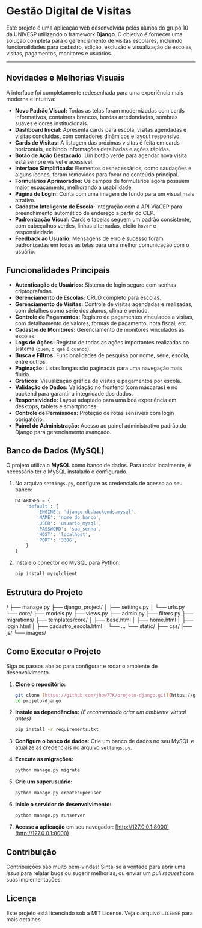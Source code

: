 # Gestão Digital de Visitas

Este projeto é uma aplicação web desenvolvida pelos alunos do grupo 10 da UNIVESP utilizando o framework **Django**. O objetivo é fornecer uma solução completa para o gerenciamento de visitas escolares, incluindo funcionalidades para cadastro, edição, exclusão e visualização de escolas, visitas, pagamentos, monitores e usuários.

---

## Novidades e Melhorias Visuais

A interface foi completamente redesenhada para uma experiência mais moderna e intuitiva:

* **Novo Padrão Visual:** Todas as telas foram modernizadas com cards informativos, containers brancos, bordas arredondadas, sombras suaves e cores institucionais.
* **Dashboard Inicial:** Apresenta cards para escola, visitas agendadas e visitas concluídas, com contadores dinâmicos e layout responsivo.
* **Cards de Visitas:** A listagem das próximas visitas é feita em cards horizontais, exibindo informações detalhadas e ações rápidas.
* **Botão de Ação Destacado:** Um botão verde para agendar nova visita está sempre visível e acessível.
* **Interface Simplificada:** Elementos desnecessários, como saudações e alguns ícones, foram removidos para focar no conteúdo principal.
* **Formulários Aprimorados:** Os campos de formulários agora possuem maior espaçamento, melhorando a usabilidade.
* **Página de Login:** Conta com uma imagem de fundo para um visual mais atrativo.
* **Cadastro Inteligente de Escola:** Integração com a API ViaCEP para preenchimento automático de endereço a partir do CEP.
* **Padronização Visual:** Cards e tabelas seguem um padrão consistente, com cabeçalhos verdes, linhas alternadas, efeito `hover` e responsividade.
* **Feedback ao Usuário:** Mensagens de erro e sucesso foram padronizadas em todas as telas para uma melhor comunicação com o usuário.

## Funcionalidades Principais

* **Autenticação de Usuários:** Sistema de login seguro com senhas criptografadas.
* **Gerenciamento de Escolas:** CRUD completo para escolas.
* **Gerenciamento de Visitas:** Controle de visitas agendadas e realizadas, com detalhes como série dos alunos, clima e período.
* **Controle de Pagamentos:** Registro de pagamentos vinculados a visitas, com detalhamento de valores, formas de pagamento, nota fiscal, etc.
* **Cadastro de Monitores:** Gerenciamento de monitores vinculados às escolas.
* **Logs de Ações:** Registro de todas as ações importantes realizadas no sistema (`quem`, `o quê` e `quando`).
* **Busca e Filtros:** Funcionalidades de pesquisa por nome, série, escola, entre outros.
* **Paginação:** Listas longas são paginadas para uma navegação mais fluida.
* **Gráficos:** Visualização gráfica de visitas e pagamentos por escola.
* **Validação de Dados:** Validação no frontend (com máscaras) e no backend para garantir a integridade dos dados.
* **Responsividade:** Layout adaptado para uma boa experiência em desktops, tablets e smartphones.
* **Controle de Permissões:** Proteção de rotas sensíveis com login obrigatório.
* **Painel de Administração:** Acesso ao painel administrativo padrão do Django para gerenciamento avançado.

## Banco de Dados (MySQL)

O projeto utiliza o **MySQL** como banco de dados. Para rodar localmente, é necessário ter o MySQL instalado e configurado.

1.  No arquivo `settings.py`, configure as credenciais de acesso ao seu banco:

    ```python
    DATABASES = {
        'default': {
            'ENGINE': 'django.db.backends.mysql',
            'NAME': 'nome_do_banco',
            'USER': 'usuario_mysql',
            'PASSWORD': 'sua_senha',
            'HOST': 'localhost',
            'PORT': '3306',
        }
    }
    ```

2.  Instale o conector do MySQL para Python:
    ```bash
    pip install mysqlclient
    ```

## Estrutura do Projeto

/ ├── manage.py ├── django_project/ │ ├── settings.py │ └── urls.py └── core/ ├── models.py ├── views.py ├── admin.py ├── filters.py ├── migrations/ ├── templates/core/ │ ├── base.html │ ├── home.html │ ├── login.html │ ├── cadastro_escola.html │ └── ... └── static/ ├── css/ ├── js/ └── images/


## Como Executar o Projeto

Siga os passos abaixo para configurar e rodar o ambiente de desenvolvimento.

1.  **Clone o repositório:**
    ```bash
    git clone [https://github.com/jhow77K/projeto-django.git](https://github.com/jhow77K/projeto-django.git)
    cd projeto-django
    ```

2.  **Instale as dependências:**
    *(É recomendado criar um ambiente virtual antes)*
    ```bash
    pip install -r requirements.txt
    ```

3.  **Configure o banco de dados:**
    Crie um banco de dados no seu MySQL e atualize as credenciais no arquivo `settings.py`.

4.  **Execute as migrações:**
    ```bash
    python manage.py migrate
    ```

5.  **Crie um superusuário:**
    ```bash
    python manage.py createsuperuser
    ```

6.  **Inicie o servidor de desenvolvimento:**
    ```bash
    python manage.py runserver
    ```

7.  **Acesse a aplicação** em seu navegador:
    [http://127.0.0.1:8000](http://127.0.0.1:8000)

## Contribuição

Contribuições são muito bem-vindas! Sinta-se à vontade para abrir uma *issue* para relatar bugs ou sugerir melhorias, ou enviar um *pull request* com suas implementações.

## Licença

Este projeto está licenciado sob a MIT License. Veja o arquivo `LICENSE` para mais detalhes.